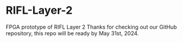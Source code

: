 # RIFL-Layer-2
FPGA prototype of RIFL Layer 2
Thanks for checking out our GitHub repository, this repo will be ready by May 31st, 2024. 
